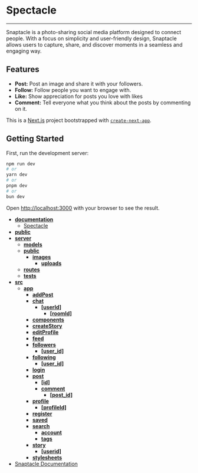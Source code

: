 # Spectacle
---
Snaptacle is a photo-sharing social media platform designed to connect people. With a focus on simplicity and user-friendly design, Snaptacle allows users to capture, share, and discover moments in a seamless and engaging way.

## Features
- **Post:** Post an image and share it with your followers.
- **Follow:** Follow people you want to engage with.
- **Like:** Show appreciation for posts you love with likes
- **Comment:** Tell everyone what you think about the posts by commenting on it.




This is a [Next.js](https://nextjs.org/) project bootstrapped with [`create-next-app`](https://github.com/vercel/next.js/tree/canary/packages/create-next-app).

## Getting Started

First, run the development server:

```bash
npm run dev
# or
yarn dev
# or
pnpm dev
# or
bun dev
```

Open [http://localhost:3000](http://localhost:3000) with your browser to see the result.


<!-- tree generated by markdown-notes-tree starts here -->

- [**documentation**](documentation)
    - [Spectacle](documentation/project.md)
- [**public**](public)
- [**server**](server)
    - [**models**](server/models)
    - [**public**](server/public)
        - [**images**](server/public/images)
            - [**uploads**](server/public/images/uploads)
    - [**routes**](server/routes)
    - [**tests**](server/tests)
- [**src**](src)
    - [**app**](src/app)
        - [**addPost**](src/app/addPost)
        - [**chat**](src/app/chat)
            - [**\[userId\]**](src/app/chat/\[userId])
                - [**\[roomId\]**](src/app/chat/\[userId]/\[roomId])
        - [**components**](src/app/components)
        - [**createStory**](src/app/createStory)
        - [**editProfile**](src/app/editProfile)
        - [**feed**](src/app/feed)
        - [**followers**](src/app/followers)
            - [**\[user_id\]**](src/app/followers/\[user_id])
        - [**following**](src/app/following)
            - [**\[user_id\]**](src/app/following/\[user_id])
        - [**login**](src/app/login)
        - [**post**](src/app/post)
            - [**\[id\]**](src/app/post/\[id])
            - [**comment**](src/app/post/comment)
                - [**\[post_id\]**](src/app/post/comment/\[post_id])
        - [**profile**](src/app/profile)
            - [**\[profileId\]**](src/app/profile/\[profileId])
        - [**register**](src/app/register)
        - [**saved**](src/app/saved)
        - [**search**](src/app/search)
            - [**account**](src/app/search/account)
            - [**tags**](src/app/search/tags)
        - [**story**](src/app/story)
            - [**\[userid\]**](src/app/story/\[userid])
        - [**stylesheets**](src/app/stylesheets)
- [Snaptacle Documentation](<README copy.md>)

<!-- tree generated by markdown-notes-tree ends here -->
